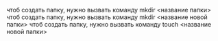 чтоб создать папку, нужно вызвать команду mkdir <название папки>
чтоб создать папку, нужно вызвать команду mkdir <название новой папки>
чтоб создать папку, нужно вызвать команду touch <название новой папки>
